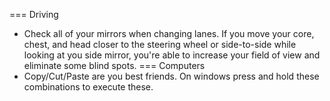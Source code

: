 === Driving
- Check all of your mirrors when changing lanes. If you move your core, chest, and head closer to the steering wheel or side-to-side while looking at you side mirror, you're able to increase your field of view and eliminate some blind spots.
=== Computers
- Copy/Cut/Paste are you best friends. On windows press and hold these combinations to execute these.